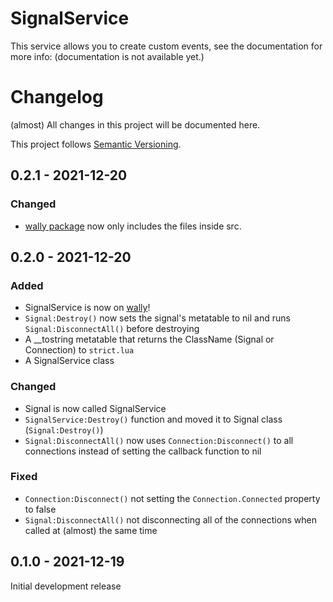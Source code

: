 # SignalService

This service allows you to create custom events, see the documentation for more info: (documentation is not available yet.)

# Changelog

(almost) All changes in this project will be documented here.

This project follows [Semantic Versioning](https://semver.org/spec/v2.0.0.html).

## 0.2.1 - 2021-12-20

### Changed

- [wally package](https://wally.run/package/zxibs/signalservice) now only includes the files inside src.

## 0.2.0 - 2021-12-20

### Added

- SignalService is now on [wally](https://github.com/UpliftGames/wally)!
- `Signal:Destroy()` now sets the signal's metatable to nil and runs `Signal:DisconnectAll()` before destroying
- A __tostring metatable that returns the ClassName (Signal or Connection) to `strict.lua`
- A SignalService class

### Changed

- Signal is now called SignalService
- `SignalService:Destroy()` function and moved it to Signal class (`Signal:Destroy()`)
- `Signal:DisconnectAll()` now uses `Connection:Disconnect()` to all connections instead of setting the callback function to nil

### Fixed

- `Connection:Disconnect()` not setting the `Connection.Connected` property to false
- `Signal:DisconnectAll()` not disconnecting all of the connections when called at (almost) the same time

## 0.1.0 - 2021-12-19

Initial development release
